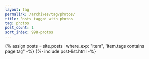 ```yaml
---
layout: tag
permalink: /archives/tag/photos/
title: Posts tagged with photos
tag: photos
post_count: 1
sort_index: 998-photos
---
```

{% assign posts = site.posts | where_exp: "item", "item.tags contains page.tag" -%}
{%- include post-list.html -%}
